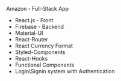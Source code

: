 
Amazon - Full-Stack App

* React.js - Front
* Firebase - Backend
* Material-UI 
* React-Router
* React Currency Format
* Styled-Components
* React-Hooks
* Functional Components
* Login\Signin system with Authentication
